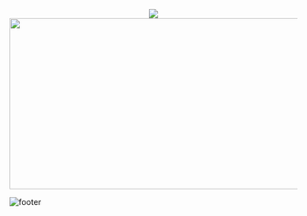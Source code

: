 <p align="center">
  <img src="https://capsule-render.vercel.app/api?type=slice&color=c0f4f9&height=150&text=Hello%20World" />
 <img src="https://media.giphy.com/media/dWesBcTLavkZuG35MI/giphy.gif" width="600" height="300"/>
</p>



![footer](https://capsule-render.vercel.app/api?type=slice&height=200&color=c0f4f9&section=footer&reversal=false)

